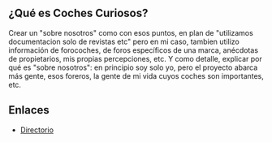 ## ¿Qué es Coches Curiosos?

Crear un "sobre nosotros" como con esos puntos, en plan de "utilizamos documentacion solo de revistas etc" pero en mi caso, tambien utilizo información de forocoches, de foros específicos de una marca, anécdotas de propietarios, mis propias percepciones, etc.  Y como detalle, explicar por qué es "sobre nosotros": en principio soy solo yo, pero el proyecto abarca más gente, esos foreros, la gente de mi vida cuyos coches son importantes, etc. 

## Enlaces 
- [Directorio](Directorio.md)


